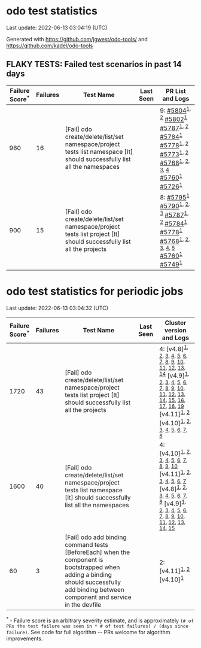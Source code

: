 # odo test statistics
Last update: 2022-06-13 03:04:19 (UTC)

Generated with https://github.com/jgwest/odo-tools/ and https://github.com/kadel/odo-tools
## FLAKY TESTS: Failed test scenarios in past 14 days
| Failure Score<sup>*</sup> | Failures | Test Name | Last Seen | PR List and Logs 
|---|---|---|---|---|
| 960 | 16 | [Fail] odo create/delete/list/set namespace/project tests list namespace [It] should successfully list all the namespaces  |  | 9: [#5804](https://github.com/openshift/odo/pull/5804)<sup>[1](https://storage.googleapis.com/origin-ci-test/pr-logs/pull/openshift_odo/5804/pull-ci-redhat-developer-odo-main-v4.10-integration-e2e/1534413699459059712/build-log.txt), [2](https://storage.googleapis.com/origin-ci-test/pr-logs/pull/openshift_odo/5804/pull-ci-redhat-developer-odo-main-v4.10-integration-e2e/1534794854767267840/build-log.txt)</sup> [#5802](https://github.com/openshift/odo/pull/5802)<sup>[1](https://storage.googleapis.com/origin-ci-test/pr-logs/pull/openshift_odo/5802/pull-ci-redhat-developer-odo-main-v4.10-integration-e2e/1534184373849427968/build-log.txt)</sup> [#5787](https://github.com/openshift/odo/pull/5787)<sup>[1](https://storage.googleapis.com/origin-ci-test/pr-logs/pull/openshift_odo/5787/pull-ci-redhat-developer-odo-main-v4.10-integration-e2e/1533799661989531648/build-log.txt), [2](https://storage.googleapis.com/origin-ci-test/pr-logs/pull/openshift_odo/5787/pull-ci-redhat-developer-odo-main-v4.10-integration-e2e/1534459158567325696/build-log.txt)</sup> [#5784](https://github.com/openshift/odo/pull/5784)<sup>[1](https://storage.googleapis.com/origin-ci-test/pr-logs/pull/openshift_odo/5784/pull-ci-redhat-developer-odo-main-v4.10-integration-e2e/1532090437098016768/build-log.txt)</sup> [#5778](https://github.com/openshift/odo/pull/5778)<sup>[1](https://storage.googleapis.com/origin-ci-test/pr-logs/pull/openshift_odo/5778/pull-ci-redhat-developer-odo-main-v4.10-integration-e2e/1531902001368010752/build-log.txt), [2](https://storage.googleapis.com/origin-ci-test/pr-logs/pull/openshift_odo/5778/pull-ci-redhat-developer-odo-main-v4.10-integration-e2e/1533679768413671424/build-log.txt)</sup> [#5773](https://github.com/openshift/odo/pull/5773)<sup>[1](https://storage.googleapis.com/origin-ci-test/pr-logs/pull/openshift_odo/5773/pull-ci-redhat-developer-odo-main-v4.10-integration-e2e/1531543543372320768/build-log.txt), [2](https://storage.googleapis.com/origin-ci-test/pr-logs/pull/openshift_odo/5773/pull-ci-redhat-developer-odo-main-v4.10-integration-e2e/1531240450881490944/build-log.txt)</sup> [#5768](https://github.com/openshift/odo/pull/5768)<sup>[1](https://storage.googleapis.com/origin-ci-test/pr-logs/pull/openshift_odo/5768/pull-ci-redhat-developer-odo-main-v4.10-integration-e2e/1532773761558777856/build-log.txt), [2](https://storage.googleapis.com/origin-ci-test/pr-logs/pull/openshift_odo/5768/pull-ci-redhat-developer-odo-main-v4.10-integration-e2e/1531554240701403136/build-log.txt), [3](https://storage.googleapis.com/origin-ci-test/pr-logs/pull/openshift_odo/5768/pull-ci-redhat-developer-odo-main-v4.10-integration-e2e/1532349363072798720/build-log.txt), [4](https://storage.googleapis.com/origin-ci-test/pr-logs/pull/openshift_odo/5768/pull-ci-redhat-developer-odo-main-v4.10-integration-e2e/1534536601256857600/build-log.txt)</sup> [#5760](https://github.com/openshift/odo/pull/5760)<sup>[1](https://storage.googleapis.com/origin-ci-test/pr-logs/pull/openshift_odo/5760/pull-ci-redhat-developer-odo-main-v4.10-integration-e2e/1535186339434074112/build-log.txt)</sup> [#5726](https://github.com/openshift/odo/pull/5726)<sup>[1](https://storage.googleapis.com/origin-ci-test/pr-logs/pull/openshift_odo/5726/pull-ci-redhat-developer-odo-main-v4.10-integration-e2e/1534170881280970752/build-log.txt)</sup> 
| 900 | 15 | [Fail] odo create/delete/list/set namespace/project tests list project [It] should successfully list all the projects  |  | 8: [#5795](https://github.com/openshift/odo/pull/5795)<sup>[1](https://storage.googleapis.com/origin-ci-test/pr-logs/pull/openshift_odo/5795/pull-ci-redhat-developer-odo-main-v4.10-integration-e2e/1534157969539731456/build-log.txt)</sup> [#5790](https://github.com/openshift/odo/pull/5790)<sup>[1](https://storage.googleapis.com/origin-ci-test/pr-logs/pull/openshift_odo/5790/pull-ci-redhat-developer-odo-main-v4.10-integration-e2e/1533782142809542656/build-log.txt), [2](https://storage.googleapis.com/origin-ci-test/pr-logs/pull/openshift_odo/5790/pull-ci-redhat-developer-odo-main-v4.10-integration-e2e/1533755239457361920/build-log.txt), [3](https://storage.googleapis.com/origin-ci-test/pr-logs/pull/openshift_odo/5790/pull-ci-redhat-developer-odo-main-v4.10-integration-e2e/1533732693865402368/build-log.txt)</sup> [#5787](https://github.com/openshift/odo/pull/5787)<sup>[1](https://storage.googleapis.com/origin-ci-test/pr-logs/pull/openshift_odo/5787/pull-ci-redhat-developer-odo-main-v4.10-integration-e2e/1532392793849204736/build-log.txt), [2](https://storage.googleapis.com/origin-ci-test/pr-logs/pull/openshift_odo/5787/pull-ci-redhat-developer-odo-main-v4.10-integration-e2e/1532644696872980480/build-log.txt)</sup> [#5784](https://github.com/openshift/odo/pull/5784)<sup>[1](https://storage.googleapis.com/origin-ci-test/pr-logs/pull/openshift_odo/5784/pull-ci-redhat-developer-odo-main-v4.10-integration-e2e/1532090437098016768/build-log.txt)</sup> [#5778](https://github.com/openshift/odo/pull/5778)<sup>[1](https://storage.googleapis.com/origin-ci-test/pr-logs/pull/openshift_odo/5778/pull-ci-redhat-developer-odo-main-v4.10-integration-e2e/1534514421265600512/build-log.txt)</sup> [#5768](https://github.com/openshift/odo/pull/5768)<sup>[1](https://storage.googleapis.com/origin-ci-test/pr-logs/pull/openshift_odo/5768/pull-ci-redhat-developer-odo-main-v4.10-integration-e2e/1532647050619916288/build-log.txt), [2](https://storage.googleapis.com/origin-ci-test/pr-logs/pull/openshift_odo/5768/pull-ci-redhat-developer-odo-main-v4.10-integration-e2e/1534569207881011200/build-log.txt), [3](https://storage.googleapis.com/origin-ci-test/pr-logs/pull/openshift_odo/5768/pull-ci-redhat-developer-odo-main-v4.10-integration-e2e/1531577577636892672/build-log.txt), [4](https://storage.googleapis.com/origin-ci-test/pr-logs/pull/openshift_odo/5768/pull-ci-redhat-developer-odo-main-v4.10-integration-e2e/1532349363072798720/build-log.txt), [5](https://storage.googleapis.com/origin-ci-test/pr-logs/pull/openshift_odo/5768/pull-ci-redhat-developer-odo-main-v4.10-integration-e2e/1534874323146248192/build-log.txt)</sup> [#5760](https://github.com/openshift/odo/pull/5760)<sup>[1](https://storage.googleapis.com/origin-ci-test/pr-logs/pull/openshift_odo/5760/pull-ci-redhat-developer-odo-main-v4.10-integration-e2e/1532725308787003392/build-log.txt)</sup> [#5749](https://github.com/openshift/odo/pull/5749)<sup>[1](https://storage.googleapis.com/origin-ci-test/pr-logs/pull/openshift_odo/5749/pull-ci-redhat-developer-odo-main-v4.10-integration-e2e/1532372374639349760/build-log.txt)</sup> 


# odo test statistics for periodic jobs
Last update: 2022-06-13 03:04:32 (UTC)

| Failure Score<sup>*</sup> | Failures | Test Name | Last Seen | Cluster version and Logs 
|---|---|---|---|---|
| 1720 | 43 | [Fail] odo create/delete/list/set namespace/project tests list project [It] should successfully list all the projects  |  | 4: [v4.8]<sup>[1](https://storage.googleapis.com/origin-ci-test/logs/periodic-ci-redhat-developer-odo-main-v4.8-integration-e2e-periodic/1535774287359643648/build-log.txt), [2](https://storage.googleapis.com/origin-ci-test/logs/periodic-ci-redhat-developer-odo-main-v4.8-integration-e2e-periodic/1533509145355882496/build-log.txt), [3](https://storage.googleapis.com/origin-ci-test/logs/periodic-ci-redhat-developer-odo-main-v4.8-integration-e2e-periodic/1531606729182154752/build-log.txt), [4](https://storage.googleapis.com/origin-ci-test/logs/periodic-ci-redhat-developer-odo-main-v4.8-integration-e2e-periodic/1533780995629649920/build-log.txt), [5](https://storage.googleapis.com/origin-ci-test/logs/periodic-ci-redhat-developer-odo-main-v4.8-integration-e2e-periodic/1532422081596100608/build-log.txt), [6](https://storage.googleapis.com/origin-ci-test/logs/periodic-ci-redhat-developer-odo-main-v4.8-integration-e2e-periodic/1533056203452583936/build-log.txt), [7](https://storage.googleapis.com/origin-ci-test/logs/periodic-ci-redhat-developer-odo-main-v4.8-integration-e2e-periodic/1532512806220337152/build-log.txt), [8](https://storage.googleapis.com/origin-ci-test/logs/periodic-ci-redhat-developer-odo-main-v4.8-integration-e2e-periodic/1534324702976151552/build-log.txt), [9](https://storage.googleapis.com/origin-ci-test/logs/periodic-ci-redhat-developer-odo-main-v4.8-integration-e2e-periodic/1533418590647095296/build-log.txt), [10](https://storage.googleapis.com/origin-ci-test/logs/periodic-ci-redhat-developer-odo-main-v4.8-integration-e2e-periodic/1534596358411915264/build-log.txt), [11](https://storage.googleapis.com/origin-ci-test/logs/periodic-ci-redhat-developer-odo-main-v4.8-integration-e2e-periodic/1532784463245742080/build-log.txt), [12](https://storage.googleapis.com/origin-ci-test/logs/periodic-ci-redhat-developer-odo-main-v4.8-integration-e2e-periodic/1533237503169925120/build-log.txt), [13](https://storage.googleapis.com/origin-ci-test/logs/periodic-ci-redhat-developer-odo-main-v4.8-integration-e2e-periodic/1535683551494672384/build-log.txt), [14](https://storage.googleapis.com/origin-ci-test/logs/periodic-ci-redhat-developer-odo-main-v4.8-integration-e2e-periodic/1534505818890702848/build-log.txt)</sup> [v4.9]<sup>[1](https://storage.googleapis.com/origin-ci-test/logs/periodic-ci-redhat-developer-odo-main-v4.9-integration-e2e-periodic/1535502190288834560/build-log.txt), [2](https://storage.googleapis.com/origin-ci-test/logs/periodic-ci-redhat-developer-odo-main-v4.9-integration-e2e-periodic/1534143393532219392/build-log.txt), [3](https://storage.googleapis.com/origin-ci-test/logs/periodic-ci-redhat-developer-odo-main-v4.9-integration-e2e-periodic/1534958753131008000/build-log.txt), [4](https://storage.googleapis.com/origin-ci-test/logs/periodic-ci-redhat-developer-odo-main-v4.9-integration-e2e-periodic/1532422082527236096/build-log.txt), [5](https://storage.googleapis.com/origin-ci-test/logs/periodic-ci-redhat-developer-odo-main-v4.9-integration-e2e-periodic/1531968959878795264/build-log.txt), [6](https://storage.googleapis.com/origin-ci-test/logs/periodic-ci-redhat-developer-odo-main-v4.9-integration-e2e-periodic/1535683552329338880/build-log.txt), [7](https://storage.googleapis.com/origin-ci-test/logs/periodic-ci-redhat-developer-odo-main-v4.9-integration-e2e-periodic/1533146760002670592/build-log.txt), [8](https://storage.googleapis.com/origin-ci-test/logs/periodic-ci-redhat-developer-odo-main-v4.9-integration-e2e-periodic/1533690341876568064/build-log.txt), [9](https://storage.googleapis.com/origin-ci-test/logs/periodic-ci-redhat-developer-odo-main-v4.9-integration-e2e-periodic/1534596358814568448/build-log.txt), [10](https://storage.googleapis.com/origin-ci-test/logs/periodic-ci-redhat-developer-odo-main-v4.9-integration-e2e-periodic/1531244327945113600/build-log.txt), [11](https://storage.googleapis.com/origin-ci-test/logs/periodic-ci-redhat-developer-odo-main-v4.9-integration-e2e-periodic/1531697191771443200/build-log.txt), [12](https://storage.googleapis.com/origin-ci-test/logs/periodic-ci-redhat-developer-odo-main-v4.9-integration-e2e-periodic/1535774288253030400/build-log.txt), [13](https://storage.googleapis.com/origin-ci-test/logs/periodic-ci-redhat-developer-odo-main-v4.9-integration-e2e-periodic/1535593006663471104/build-log.txt), [14](https://storage.googleapis.com/origin-ci-test/logs/periodic-ci-redhat-developer-odo-main-v4.9-integration-e2e-periodic/1532059536884502528/build-log.txt), [15](https://storage.googleapis.com/origin-ci-test/logs/periodic-ci-redhat-developer-odo-main-v4.9-integration-e2e-periodic/1531606730046181376/build-log.txt), [16](https://storage.googleapis.com/origin-ci-test/logs/periodic-ci-redhat-developer-odo-main-v4.9-integration-e2e-periodic/1534415167293493248/build-log.txt), [17](https://storage.googleapis.com/origin-ci-test/logs/periodic-ci-redhat-developer-odo-main-v4.9-integration-e2e-periodic/1533237504860229632/build-log.txt), [18](https://storage.googleapis.com/origin-ci-test/logs/periodic-ci-redhat-developer-odo-main-v4.9-integration-e2e-periodic/1531425615276675072/build-log.txt), [19](https://storage.googleapis.com/origin-ci-test/logs/periodic-ci-redhat-developer-odo-main-v4.9-integration-e2e-periodic/1535411739149996032/build-log.txt)</sup> [v4.11]<sup>[1](https://storage.googleapis.com/origin-ci-test/logs/periodic-ci-redhat-developer-odo-main-v4.11-integration-e2e-periodic/1535864744055934976/build-log.txt), [2](https://storage.googleapis.com/origin-ci-test/logs/periodic-ci-redhat-developer-odo-main-v4.11-integration-e2e-periodic/1532784461576409088/build-log.txt)</sup> [v4.10]<sup>[1](https://storage.googleapis.com/origin-ci-test/logs/periodic-ci-redhat-developer-odo-main-v4.10-integration-e2e-periodic/1532603254326693888/build-log.txt), [2](https://storage.googleapis.com/origin-ci-test/logs/periodic-ci-redhat-developer-odo-main-v4.10-integration-e2e-periodic/1531878300287242240/build-log.txt), [3](https://storage.googleapis.com/origin-ci-test/logs/periodic-ci-redhat-developer-odo-main-v4.10-integration-e2e-periodic/1535593003714875392/build-log.txt), [4](https://storage.googleapis.com/origin-ci-test/logs/periodic-ci-redhat-developer-odo-main-v4.10-integration-e2e-periodic/1531697188755738624/build-log.txt), [5](https://storage.googleapis.com/origin-ci-test/logs/periodic-ci-redhat-developer-odo-main-v4.10-integration-e2e-periodic/1534596356352512000/build-log.txt), [6](https://storage.googleapis.com/origin-ci-test/logs/periodic-ci-redhat-developer-odo-main-v4.10-integration-e2e-periodic/1535774285740642304/build-log.txt), [7](https://storage.googleapis.com/origin-ci-test/logs/periodic-ci-redhat-developer-odo-main-v4.10-integration-e2e-periodic/1531425612793647104/build-log.txt), [8](https://storage.googleapis.com/origin-ci-test/logs/periodic-ci-redhat-developer-odo-main-v4.10-integration-e2e-periodic/1534958750194995200/build-log.txt)</sup> 
| 1600 | 40 | [Fail] odo create/delete/list/set namespace/project tests list namespace [It] should successfully list all the namespaces  |  | 4: [v4.10]<sup>[1](https://storage.googleapis.com/origin-ci-test/logs/periodic-ci-redhat-developer-odo-main-v4.10-integration-e2e-periodic/1533237501500592128/build-log.txt), [2](https://storage.googleapis.com/origin-ci-test/logs/periodic-ci-redhat-developer-odo-main-v4.10-integration-e2e-periodic/1533599883515138048/build-log.txt), [3](https://storage.googleapis.com/origin-ci-test/logs/periodic-ci-redhat-developer-odo-main-v4.10-integration-e2e-periodic/1533962279463161856/build-log.txt), [4](https://storage.googleapis.com/origin-ci-test/logs/periodic-ci-redhat-developer-odo-main-v4.10-integration-e2e-periodic/1533327944196296704/build-log.txt), [5](https://storage.googleapis.com/origin-ci-test/logs/periodic-ci-redhat-developer-odo-main-v4.10-integration-e2e-periodic/1533780993528303616/build-log.txt), [6](https://storage.googleapis.com/origin-ci-test/logs/periodic-ci-redhat-developer-odo-main-v4.10-integration-e2e-periodic/1535593003714875392/build-log.txt), [7](https://storage.googleapis.com/origin-ci-test/logs/periodic-ci-redhat-developer-odo-main-v4.10-integration-e2e-periodic/1532875206496882688/build-log.txt), [8](https://storage.googleapis.com/origin-ci-test/logs/periodic-ci-redhat-developer-odo-main-v4.10-integration-e2e-periodic/1535049491801968640/build-log.txt), [9](https://storage.googleapis.com/origin-ci-test/logs/periodic-ci-redhat-developer-odo-main-v4.10-integration-e2e-periodic/1531606726669766656/build-log.txt), [10](https://storage.googleapis.com/origin-ci-test/logs/periodic-ci-redhat-developer-odo-main-v4.10-integration-e2e-periodic/1534868205124718592/build-log.txt)</sup> [v4.11]<sup>[1](https://storage.googleapis.com/origin-ci-test/logs/periodic-ci-redhat-developer-odo-main-v4.11-integration-e2e-periodic/1535683550680977408/build-log.txt), [2](https://storage.googleapis.com/origin-ci-test/logs/periodic-ci-redhat-developer-odo-main-v4.11-integration-e2e-periodic/1532603255136194560/build-log.txt), [3](https://storage.googleapis.com/origin-ci-test/logs/periodic-ci-redhat-developer-odo-main-v4.11-integration-e2e-periodic/1536045942707326976/build-log.txt), [4](https://storage.googleapis.com/origin-ci-test/logs/periodic-ci-redhat-developer-odo-main-v4.11-integration-e2e-periodic/1533871477265272832/build-log.txt), [5](https://storage.googleapis.com/origin-ci-test/logs/periodic-ci-redhat-developer-odo-main-v4.11-integration-e2e-periodic/1531787850448637952/build-log.txt), [6](https://storage.googleapis.com/origin-ci-test/logs/periodic-ci-redhat-developer-odo-main-v4.11-integration-e2e-periodic/1534777608217038848/build-log.txt), [7](https://storage.googleapis.com/origin-ci-test/logs/periodic-ci-redhat-developer-odo-main-v4.11-integration-e2e-periodic/1531244326472912896/build-log.txt)</sup> [v4.8]<sup>[1](https://storage.googleapis.com/origin-ci-test/logs/periodic-ci-redhat-developer-odo-main-v4.8-integration-e2e-periodic/1534687179756802048/build-log.txt), [2](https://storage.googleapis.com/origin-ci-test/logs/periodic-ci-redhat-developer-odo-main-v4.8-integration-e2e-periodic/1536045943550382080/build-log.txt), [3](https://storage.googleapis.com/origin-ci-test/logs/periodic-ci-redhat-developer-odo-main-v4.8-integration-e2e-periodic/1533690341033512960/build-log.txt), [4](https://storage.googleapis.com/origin-ci-test/logs/periodic-ci-redhat-developer-odo-main-v4.8-integration-e2e-periodic/1533780995629649920/build-log.txt), [5](https://storage.googleapis.com/origin-ci-test/logs/periodic-ci-redhat-developer-odo-main-v4.8-integration-e2e-periodic/1532422081596100608/build-log.txt), [6](https://storage.googleapis.com/origin-ci-test/logs/periodic-ci-redhat-developer-odo-main-v4.8-integration-e2e-periodic/1531787851279110144/build-log.txt), [7](https://storage.googleapis.com/origin-ci-test/logs/periodic-ci-redhat-developer-odo-main-v4.8-integration-e2e-periodic/1532331539436670976/build-log.txt), [8](https://storage.googleapis.com/origin-ci-test/logs/periodic-ci-redhat-developer-odo-main-v4.8-integration-e2e-periodic/1535864744873824256/build-log.txt)</sup> [v4.9]<sup>[1](https://storage.googleapis.com/origin-ci-test/logs/periodic-ci-redhat-developer-odo-main-v4.9-integration-e2e-periodic/1532422082527236096/build-log.txt), [2](https://storage.googleapis.com/origin-ci-test/logs/periodic-ci-redhat-developer-odo-main-v4.9-integration-e2e-periodic/1531968959878795264/build-log.txt), [3](https://storage.googleapis.com/origin-ci-test/logs/periodic-ci-redhat-developer-odo-main-v4.9-integration-e2e-periodic/1534233934550798336/build-log.txt), [4](https://storage.googleapis.com/origin-ci-test/logs/periodic-ci-redhat-developer-odo-main-v4.9-integration-e2e-periodic/1533146760002670592/build-log.txt), [5](https://storage.googleapis.com/origin-ci-test/logs/periodic-ci-redhat-developer-odo-main-v4.9-integration-e2e-periodic/1533690341876568064/build-log.txt), [6](https://storage.googleapis.com/origin-ci-test/logs/periodic-ci-redhat-developer-odo-main-v4.9-integration-e2e-periodic/1531244327945113600/build-log.txt), [7](https://storage.googleapis.com/origin-ci-test/logs/periodic-ci-redhat-developer-odo-main-v4.9-integration-e2e-periodic/1535774288253030400/build-log.txt), [8](https://storage.googleapis.com/origin-ci-test/logs/periodic-ci-redhat-developer-odo-main-v4.9-integration-e2e-periodic/1531606730046181376/build-log.txt), [9](https://storage.googleapis.com/origin-ci-test/logs/periodic-ci-redhat-developer-odo-main-v4.9-integration-e2e-periodic/1532150422519681024/build-log.txt), [10](https://storage.googleapis.com/origin-ci-test/logs/periodic-ci-redhat-developer-odo-main-v4.9-integration-e2e-periodic/1532331539856101376/build-log.txt), [11](https://storage.googleapis.com/origin-ci-test/logs/periodic-ci-redhat-developer-odo-main-v4.9-integration-e2e-periodic/1534415167293493248/build-log.txt), [12](https://storage.googleapis.com/origin-ci-test/logs/periodic-ci-redhat-developer-odo-main-v4.9-integration-e2e-periodic/1532603256805527552/build-log.txt), [13](https://storage.googleapis.com/origin-ci-test/logs/periodic-ci-redhat-developer-odo-main-v4.9-integration-e2e-periodic/1534687180608245760/build-log.txt), [14](https://storage.googleapis.com/origin-ci-test/logs/periodic-ci-redhat-developer-odo-main-v4.9-integration-e2e-periodic/1535321159183110144/build-log.txt), [15](https://storage.googleapis.com/origin-ci-test/logs/periodic-ci-redhat-developer-odo-main-v4.9-integration-e2e-periodic/1535864745712685056/build-log.txt)</sup> 
| 60 | 3 | [Fail] odo add binding command tests [BeforeEach] when the component is bootstrapped when adding a binding should successfully add binding between component and service in the devfile  |  | 2: [v4.11]<sup>[1](https://storage.googleapis.com/origin-ci-test/logs/periodic-ci-redhat-developer-odo-main-v4.11-integration-e2e-periodic/1532422080765628416/build-log.txt), [2](https://storage.googleapis.com/origin-ci-test/logs/periodic-ci-redhat-developer-odo-main-v4.11-integration-e2e-periodic/1532240879635402752/build-log.txt)</sup> [v4.10]<sup>[1](https://storage.googleapis.com/origin-ci-test/logs/periodic-ci-redhat-developer-odo-main-v4.10-integration-e2e-periodic/1532784460720771072/build-log.txt)</sup> 



<sup>*</sup> - Failure score is an arbitrary severity estimate, and is approximately `(# of PRs the test failure was seen in * # of test failures) / (days since failure)`. See code for full algorithm -- PRs welcome for algorithm improvements.
